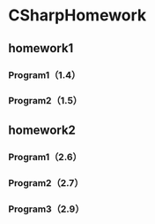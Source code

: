 # CSharpHomework
## homework1
### Program1（1.4）
### Program2（1.5）
## homework2
### Program1（2.6）
### Program2（2.7）
### Program3（2.9）
